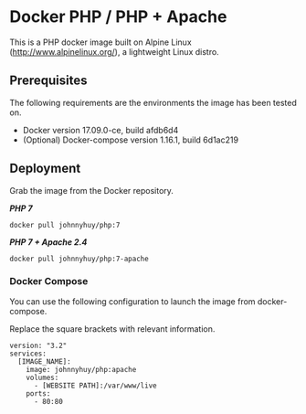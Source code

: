 # Docker PHP / PHP + Apache

This is a PHP docker image built on Alpine Linux (http://www.alpinelinux.org/), a lightweight Linux distro.

## Prerequisites

The following requirements are the environments the image has been tested on.

- Docker version 17.09.0-ce, build afdb6d4
- (Optional) Docker-compose version 1.16.1, build 6d1ac219

## Deployment

Grab the image from the Docker repository.

***PHP 7***

```
docker pull johnnyhuy/php:7
```

***PHP 7 + Apache 2.4***
```
docker pull johnnyhuy/php:7-apache
```

### Docker Compose

You can use the following configuration to launch the image from docker-compose.

Replace the square brackets with relevant information.

```
version: "3.2"
services:
  [IMAGE_NAME]:
    image: johnnyhuy/php:apache
    volumes:
      - [WEBSITE PATH]:/var/www/live
    ports:
      - 80:80
```
